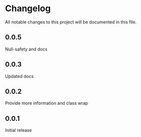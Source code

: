# Changelog

All notable changes to this project will be documented in this file.

## 0.0.5

Null-safety and docs

## 0.0.3

Updated docs

## 0.0.2

Provide more information and class wrap

## 0.0.1

Initial release
